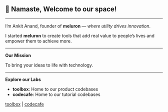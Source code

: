 ## 🙏 Namaste, Welcome to our space!
---

I’m Ankit Anand, founder of **meluron** — *where utility drives innovation*.

I started **meluron** to create tools that add real value to people’s lives and empower them to achieve more.

---

**Our Mission**

To bring your ideas to life with technology.

---

**Explore our Labs**  
- **toolbox**: Home to our product codebases  
- **codecafe**: Home to our tutorial codebases  

[toolbox](https://github.com/orgs/meluron-toolbox/repositories) | [codecafe](https://github.com/orgs/meluron-codecafe/repositories)

<!--

**Here are some ideas to get you started:**

🙋‍♀️ A short introduction - what is your organization all about?
🌈 Contribution guidelines - how can the community get involved?
👩‍💻 Useful resources - where can the community find your docs? Is there anything else the community should know?
🍿 Fun facts - what does your team eat for breakfast?
🧙 Remember, you can do mighty things with the power of [Markdown](https://docs.github.com/github/writing-on-github/getting-started-with-writing-and-formatting-on-github/basic-writing-and-formatting-syntax)
-->
